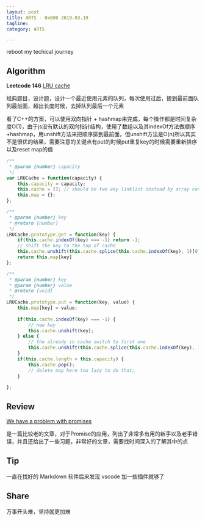 ```yaml
---
layout: post
title: ARTS - 0x000 2019.03.19
tagline: 
category: ARTS

---
```


reboot my techical journey

## Algorithm

**Leetcode 146** [LRU cache](https://leetcode.com/submissions/detail/215637983/) 

经典题目，设计题，设计一个最近使用元素的队列，每次使用过后，提到最前面队列最前面，超出长度时候，去掉队列最后一个元素

看了C++的方案，可以使用双向指针 + hashmap来完成，每个操作都是时间复杂度O(1)，由于js没有默认的双向指针结构，使用了数组以及其indexOf方法做顺序+hashmap，用unshift方法来把顺序排到最前面，但unshift方法是O(n)所以其实不是很优的结果，需要注意的关键点有put的时候put重复key的时候需要重新排序以及reset map的值

```javascript
/**
 * @param {number} capacity
 */
var LRUCache = function(capacity) {
    this.capacity = capacity;
    this.cache = []; // should be two way linklist instead by array can unshift
    this.map = {};
};

/** 
 * @param {number} key
 * @return {number}
 */
LRUCache.prototype.get = function(key) {
    if(this.cache.indexOf(key) === -1) return -1;
    // shift the key to the top of cache
    this.cache.unshift(this.cache.splice(this.cache.indexOf(key), 1)[0]);
    return this.map[key]
};

/** 
 * @param {number} key 
 * @param {number} value
 * @return {void}
 */
LRUCache.prototype.put = function(key, value) {
    this.map[key] = value;
    
    if(this.cache.indexOf(key) === -1) {
        // new key
        this.cache.unshift(key);
    } else {
        // the already in cache switch to first one 
        this.cache.unshift(this.cache.splice(this.cache.indexOf(key), 1)[0]);
    }
    if(this.cache.length > this.capacity) {
        this.cache.pop();
        // delete map here too lazy to do that;
    }
    
};
```

## Review

[We have a problem with promises](https://pouchdb.com/2015/05/18/we-have-a-problem-with-promises.html)

是一篇比较老的文章，对于Promise的应用，列出了非常多有用的新手以及老手错误，并且还给出了一些习题，非常好的文章，需要找时间深入的了解其中的点


## Tip

一直在找好的 Markdown 软件后来发现 vscode 加一些插件就够了


## Share

万事开头难，坚持就更加难